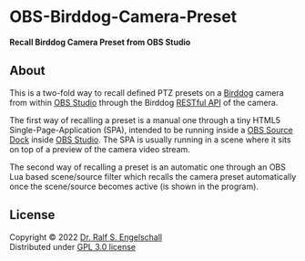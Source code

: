 
OBS-Birddog-Camera-Preset
=========================

**Recall Birddog Camera Preset from OBS Studio**

About
-----

This is a two-fold way to recall defined PTZ presets on a [Birddog](https://bird-dog.tv/) camera
from within [OBS Studio](https://obsproject.com) through the Birddog
[RESTful API](https://bird-dog.tv/SW/API/index.html#api-PTZ-recallPost) of the camera.

The first way of recalling a preset is a manual one through a tiny HTML5
Single-Page-Application (SPA), intended to be running inside a [OBS
Source Dock](https://github.com/exeldro/obs-source-dock) inside [OBS
Studio](https://obsproject.com). The SPA is usually running in a scene where it
sits on top of a preview of the camera video stream.

The second way of recalling a preset is an automatic one through an OBS Lua
based scene/source filter which recalls the camera preset automatically once the
scene/source becomes active (is shown in the program).

License
-------

Copyright &copy; 2022 [Dr. Ralf S. Engelschall](http://engelschall.com/)<br/>
Distributed under [GPL 3.0 license](https://spdx.org/licenses/GPL-3.0-only.html)

